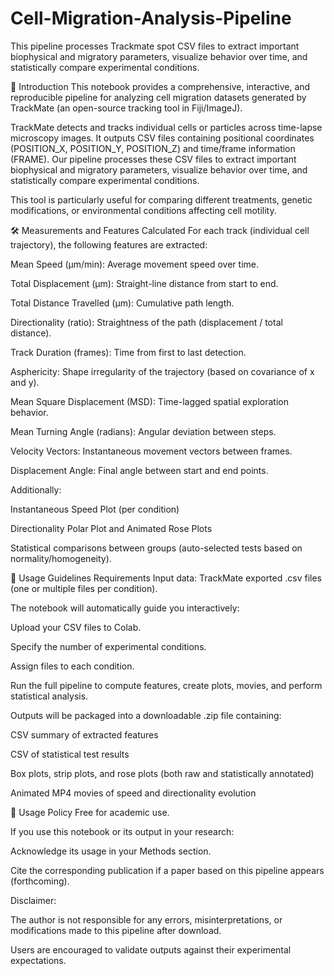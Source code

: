 # Cell-Migration-Analysis-Pipeline
This pipeline processes Trackmate spot CSV files to extract important biophysical and migratory parameters, visualize behavior over time, and statistically compare experimental conditions.


📖 Introduction
This notebook provides a comprehensive, interactive, and reproducible pipeline for analyzing cell migration datasets generated by TrackMate (an open-source tracking tool in Fiji/ImageJ).

TrackMate detects and tracks individual cells or particles across time-lapse microscopy images. It outputs CSV files containing positional coordinates (POSITION_X, POSITION_Y, POSITION_Z) and time/frame information (FRAME).
Our pipeline processes these CSV files to extract important biophysical and migratory parameters, visualize behavior over time, and statistically compare experimental conditions.

This tool is particularly useful for comparing different treatments, genetic modifications, or environmental conditions affecting cell motility.

🛠️ Measurements and Features Calculated
For each track (individual cell trajectory), the following features are extracted:

Mean Speed (μm/min): Average movement speed over time.

Total Displacement (μm): Straight-line distance from start to end.

Total Distance Travelled (μm): Cumulative path length.

Directionality (ratio): Straightness of the path (displacement / total distance).

Track Duration (frames): Time from first to last detection.

Asphericity: Shape irregularity of the trajectory (based on covariance of x and y).

Mean Square Displacement (MSD): Time-lagged spatial exploration behavior.

Mean Turning Angle (radians): Angular deviation between steps.

Velocity Vectors: Instantaneous movement vectors between frames.

Displacement Angle: Final angle between start and end points.

Additionally:

Instantaneous Speed Plot (per condition)

Directionality Polar Plot and Animated Rose Plots

Statistical comparisons between groups (auto-selected tests based on normality/homogeneity).

🧪 Usage Guidelines
Requirements
Input data: TrackMate exported .csv files (one or multiple files per condition).

The notebook will automatically guide you interactively:

Upload your CSV files to Colab.

Specify the number of experimental conditions.

Assign files to each condition.

Run the full pipeline to compute features, create plots, movies, and perform statistical analysis.

Outputs will be packaged into a downloadable .zip file containing:

CSV summary of extracted features

CSV of statistical test results

Box plots, strip plots, and rose plots (both raw and statistically annotated)

Animated MP4 movies of speed and directionality evolution

📜 Usage Policy
Free for academic use.

If you use this notebook or its output in your research:

Acknowledge its usage in your Methods section.

Cite the corresponding publication if a paper based on this pipeline appears (forthcoming).

Disclaimer:

The author is not responsible for any errors, misinterpretations, or modifications made to this pipeline after download.

Users are encouraged to validate outputs against their experimental expectations.

